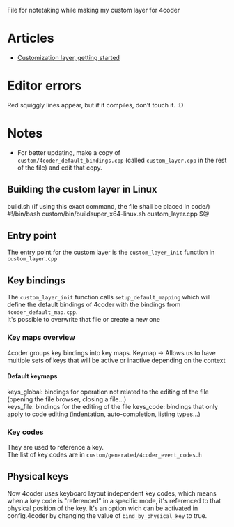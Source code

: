 File for notetaking while making my custom layer for 4coder

# Articles
- [Customization layer, getting started](https://4coder.handmade.network/forums/articles/t/7319-customization_layer_-_getting_started__4coder_4.1_])

# Editor errors
Red squiggly lines appear, but if it compiles, don't touch it. :D

# Notes
- For better updating, make a copy of `custom/4coder_default_bindings.cpp` (called `custom_layer.cpp` in the rest of the file) and edit that copy. 

## Building the custom layer in Linux
build.sh (if using this exact command, the file shall be placed in code/)
    #!/bin/bash
    custom/bin/buildsuper_x64-linux.sh custom_layer.cpp $@

## Entry point
The entry point for the custom layer is the `custom_layer_init` function in `custom_layer.cpp` 

## Key bindings
The `custom_layer_init` function calls `setup_default_mapping` which will define the default bindings of 4coder with the bindings from `4coder_default_map.cpp`.  
It's possible to overwrite that file or create a new one

### Key maps overview
4coder groups key bindings into key maps.
Keymap -> Allows us to have multiple sets of keys that will be active or inactive depending on the context

#### Default keymaps
keys_global: bindings for operation not related to the editing of the file (opening the file browser, closing a file...)   
keys_file: bindings for the editing of the file
keys_code: bindings that only apply to code editing (indentation, auto-completion, listing types...)

### Key codes
They are used to reference a key.   
The list of key codes are in `custom/generated/4coder_event_codes.h` 

## Physical keys
Now 4coder uses keyboard layout independent key codes, which means when a key code is "referenced" in a specific mode, it's referenced to that physical position of the key.
It's an option wich can be activated in config.4coder by changing the value of `bind_by_physical_key` to true.



